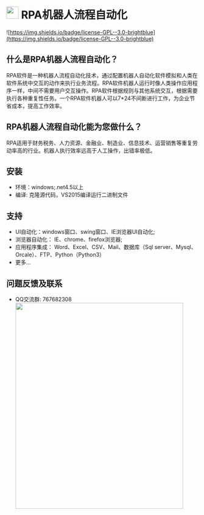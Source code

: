 # <img src=" https://github.com/rpa-ai/RPAStudio/blob/master/RPAStudio/ico/RPAStudio.ico" width="32"> RPA机器人流程自动化
![https://img.shields.io/badge/license-GPL--3.0-brightblue](https://img.shields.io/badge/license-GPL--3.0-brightblue)

## 什么是RPA机器人流程自动化？
   RPA软件是一种机器人流程自动化技术，通过配置机器人自动化软件模拟和人类在软件系统中交互的动作来执行业务流程。RPA软件机器人运行时像人类操作应用程序一样，中间不需要用户交互操作。RPA软件根据规则与其他系统交互，根据需要执行各种重复性任务。一个RPA软件机器人可以7*24不间断进行工作，为企业节省成本，提高工作效率。
    
## RPA机器人流程自动化能为您做什么？
   RPA适用于财务税务、人力资源、金融业、制造业、信息技术、运营销售等重复劳动率高的行业。机器人执行效率远高于人工操作，出错率极低。
    
## 安装
  * 环境：windows;.net4.5以上
  * 编译: 克隆源代码，VS2015编译运行二进制文件

## 支持
  * UI自动化：windows窗口、swing窗口、IE浏览器UI自动化;
  * 浏览器自动化： IE、chrome、firefox浏览器;
  * 应用程序集成： Word、Excel、CSV、Mail、数据库（Sql server、Mysql、Orcale）、FTP、Python（Python3）
  * 更多...

## 问题反馈及联系
  * QQ交流群: 767682308
    <img src="https://github.com/rpa-ai/RPAStudio/blob/master/RPAStudio/ico/qq.jpg" width="440" height="540">
